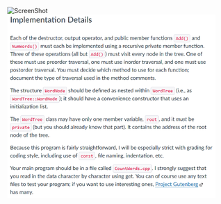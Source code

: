![ScreenShot](https://cloud.githubusercontent.com/assets/22648987/22269751/95c1ede0-e241-11e6-8866-7be30e8d2dbe.png) 
![ScreenShot](https://github.com/RilThunder/CSS-343/blob/master/Program1_WordCount/image.png?raw=true)
